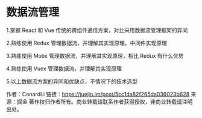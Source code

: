 # 数据流管理

1.掌握 React 和 Vue 传统的跨组件通信方案，对比采用数据流管理框架的异同

2.熟练使用 Redux 管理数据流，并理解其实现原理，中间件实现原理

3.熟练使用 Mobx 管理数据流，并理解其实现原理，相比 Redux 有什么优势

4.熟练使用 Vuex 管理数据流，并理解其实现原理

5.以上数据流方案的异同和优缺点，不情况下的技术选型

作者：ConardLi
链接：https://juejin.im/post/5cc1da82f265da036023b628
来源：掘金
著作权归作者所有。商业转载请联系作者获得授权，非商业转载请注明出处。
